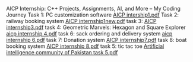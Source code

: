 AICP Internship: C++ Projects, Assignments, AI, and More – My Coding Journey
Task 1: PC customization software
[AICP intership1.pdf](https://github.com/AleeshaWaqar/AICP-internship/files/13328743/AICP.intership1.pdf)
Task 2:   railway booking system
[AICP internship1new.pdf](https://github.com/AleeshaWaqar/AICP-internship/files/13328832/AICP.internship1new.pdf)
task 3: 
[AICP internship3.pdf](https://github.com/AleeshaWaqar/AICP-internship/files/13402654/AICP.internship3.pdf)
task 4: Geometric Marvels: Hexagon and Square Explorer
[aicp internship 4.pdf](https://github.com/AleeshaWaqar/AICP-internship/files/13531687/aicp.internship.4.pdf)
task 6: sack ordering and delivery system
[aicp internship 6.pdf](https://github.com/AleeshaWaqar/AICP-internship/files/13693624/aicp.internship.6.pdf)
task 7: Donation system 
[AICP internship7.pdf](https://github.com/AleeshaWaqar/AICP-internship/files/13693853/AICP.internship7.pdf)
task 8: boat booking system
[AICP internship 8.pdf](https://github.com/AleeshaWaqar/AICP-internship/files/13693876/AICP.internship.8.pdf)
task 5: tic tac toe 
[Artificial intelligence community of Pakistan task 5.pdf](https://github.com/AleeshaWaqar/AICP-internship/files/13809559/Artificial.intelligence.community.of.Pakistan.task.5.pdf)
